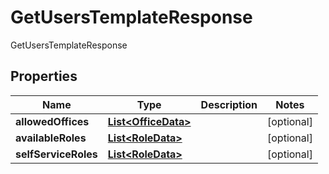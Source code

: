 

# GetUsersTemplateResponse

GetUsersTemplateResponse
## Properties

Name | Type | Description | Notes
------------ | ------------- | ------------- | -------------
**allowedOffices** | [**List&lt;OfficeData&gt;**](OfficeData.md) |  |  [optional]
**availableRoles** | [**List&lt;RoleData&gt;**](RoleData.md) |  |  [optional]
**selfServiceRoles** | [**List&lt;RoleData&gt;**](RoleData.md) |  |  [optional]



